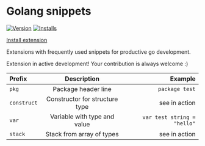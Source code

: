 # Golang snippets

[![Version](https://vsmarketplacebadge.apphb.com/version/neonxp.gotools.svg)](https://marketplace.visualstudio.com/items?itemName=neonxp.gotools)
[![Installs](https://vsmarketplacebadge.apphb.com/installs/neonxp.gotools.svg)](https://marketplace.visualstudio.com/items?itemName=neonxp.gotools)

[Install extension](https://marketplace.visualstudio.com/items?itemName=neonxp.gotools)

Extensions with frequently used snippets for productive go development.

Extension in active development! Your contribution is always welcome :)

| Prefix| Description | Example |
| :---- |:-----------:| -------:|
| `pkg` | Package header line | `package test` |
| `construct` | Constructor for structure type | see in action |
| `var` | Variable with type and value | `var test string = "hello"` |
| `stack` | Stack from array of types | see in action |
